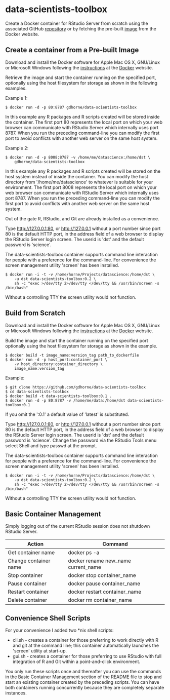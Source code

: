 # data-scientists-toolbox

Create a Docker container for RStudio Server from scratch using the associated GitHub [repository](https://github.com/gdhorne/data-scientists-toolbox) or by fetching the pre-built [image]() from the Docker website.

## Create a container from a Pre-built Image 

Download and install the Docker software for Apple Mac OS X, GNU/Linux or Microsoft Windows following the [instructions](http://docs.docker.com/linux/started/) at the [Docker](https://www.docker.com) website.

Retrieve the image and start the container running on the specified port, optionally using the host filesystem for storage as shown in the following examples.

Example 1:

    $ docker run -d -p 80:8787 gdhorne/data-scientists-toolbox

In this example any R packages and R scripts created will be stored inside the container. The first port 80 represents the local port on which your web browser can communicate with RStudio Server which internally uses port 8787. When you run the preceding command-line you can modify the first port to avoid conflicts with another web server on the same host system.

Example 2:

    $ docker run -d -p 8008:8787 -v /home/me/datascience:/home/dst \
        gdhorne/data-scientists-toolbox

In this example any R packages and R scripts created will be stored on the host system instead of inside the container. You can modify the host directory from '/home/me/datascience' to whatever is suitable for your environment. The first port 8008 represents the local port on which your web browser can communicate with RStudio Server which internally uses port 8787. When you run the preceding command-line you can modify the first port to avoid conflicts with another web server on the same host system.

Out of the gate R, RStudio, and Git are already installed as a convenience.

Type http://127.0.0.1:80, or http://127.0.0.1 without a port number since port 80 is the default HTTP port, in the address field of a web browser to display the RStudio Server login screen. The userid is 'dst' and the default password is 'science'.

The data-scientists-toolbox container supports command line interaction for people with a preference for the command-line. For convenience the screen management utility 'screen' has been installed.

    $ docker run -i -t -v /home/horne/Projects/datascience:/home/dst \
        -u dst data-scientists-toolbox:0.2 \
        sh -c "exec >/dev/tty 2>/dev/tty </dev/tty && /usr/bin/screen -s /bin/bash"

Without a controlling TTY the screen utility would not function.

## Build from Scratch

Download and install the Docker software for Apple Mac OS X, GNU/Linux or Microsoft Windows following the [instructions](http://docs.docker.com/linux/started/) at the [Docker](https://www.docker.com) website.

Build the image and start the container running on the specified port optionally using the host filesystem for storage as shown in the example.

    $ docker build -t image_name:version_tag path_to_dockerfile
    $ docker run -d -p host_port:container_port \
        -v host_directory:container_directory \
        image_name:version_tag

Example:

    $ git clone https://github.com/gdhorne/data-scientists-toolbox
    $ cd data-scientists-toolbox	    
    $ docker build -t data-scientists-toolbox:0.1 .
    $ docker run -d -p 80:8787 -v /home/me/data:/home/dst data-scientists-toolbox:0.1 

If you omit the ':0.1' a default value of 'latest' is substituted.

Type http://127.0.0.1:80, or http://127.0.0.1 without a port number since port 80 is the default HTTP port, in the address field of a web browser to display the RStudio Server login screen. The userid is 'dst' and the default password is 'science'. Change the password via the RStudio Tools menu select Shell and type passwd at the prompt.

The data-scientists-toolbox container supports command line interaction for people with a preference for the command-line. For convenience the screen management utility 'screen' has been installed.

    $ docker run -i -t -v /home/horne/Projects/datascience:/home/dst \
        -u dst data-scientists-toolbox:0.2 \
        sh -c "exec >/dev/tty 2>/dev/tty </dev/tty && /usr/bin/screen -s /bin/bash"

Without a controlling TTY the screen utility would not function.

## Basic Container Management

Simply logging out of the current RStudio session does not shutdown RStudio Server.

|Action|Command|
|------------------|----------------------------------------|
|Get container name|docker ps -a|
|Change container name|docker rename new\_name current\_name|
|Stop container|docker stop container\_name|
|Pause container|docker pause container\_name|
|Restart container|docker restart container\_name|
|Delete container|docker rm container\_name|

## Convenience Shell Scripts

For your convenience I added two \*nix shell scripts:
* cli.sh - creates a container for those preferring to work directly with R and git at the command line; this container automatically launches the 'screen' utility at start-up.
* gui.sh - creates a container for those preferring to use RStudio with full integration of R and Git within a point-and-click environment.

You only run these scripts once and thereafter you can use the commands in the Basic Container Management section of the README file to stop and start an existing container created by the preceding scripts. You can have both containers running concurrently because they are completely separate instances.

